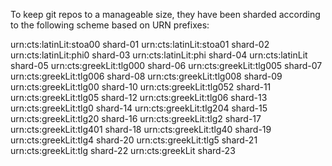 To keep git repos to a manageable size, they have been sharded according to the
following scheme based on URN prefixes:

urn:cts:latinLit:stoa00         shard-01
urn:cts:latinLit:stoa01         shard-02
urn:cts:latinLit:phi0           shard-03
urn:cts:latinLit:phi            shard-04
urn:cts:latinLit                shard-05
urn:cts:greekLit:tlg000         shard-06
urn:cts:greekLit:tlg005         shard-07
urn:cts:greekLit:tlg006         shard-08
urn:cts:greekLit:tlg008         shard-09
urn:cts:greekLit:tlg00          shard-10
urn:cts:greekLit:tlg052         shard-11
urn:cts:greekLit:tlg05          shard-12
urn:cts:greekLit:tlg06          shard-13
urn:cts:greekLit:tlg0           shard-14
urn:cts:greekLit:tlg204         shard-15
urn:cts:greekLit:tlg20          shard-16
urn:cts:greekLit:tlg2           shard-17
urn:cts:greekLit:tlg401         shard-18
urn:cts:greekLit:tlg40          shard-19
urn:cts:greekLit:tlg4           shard-20
urn:cts:greekLit:tlg5           shard-21
urn:cts:greekLit:tlg            shard-22
urn:cts:greekLit                shard-23
